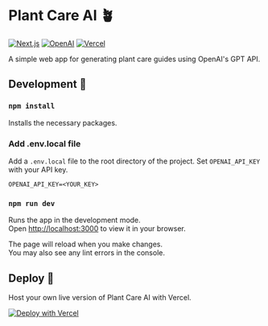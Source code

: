 # Plant Care AI :potted_plant:

[![Next.js](https://img.shields.io/badge/Next.js-000000?logo=Next.js&style=for-the-badge)](https://nextjs.org)
[![OpenAI](https://img.shields.io/badge/OpenAI-000000?logo=OpenAI&style=for-the-badge)](https://platform.openai.com)
[![Vercel](https://img.shields.io/badge/vercel-000000?logo=vercel&style=for-the-badge)](https://vercel.com)

A simple web app for generating plant care guides using OpenAI's GPT API.

## Development :robot:

### `npm install`

Installs the necessary packages.

### Add .env.local file

Add a `.env.local` file to the root directory of the project. Set `OPENAI_API_KEY` with your API key.

```
OPENAI_API_KEY=<YOUR_KEY>
```

### `npm run dev`

Runs the app in the development mode.\
Open [http://localhost:3000](http://localhost:3000) to view it in your browser.

The page will reload when you make changes.\
You may also see any lint errors in the console.

## Deploy :rocket:

Host your own live version of Plant Care AI with Vercel.

[![Deploy with Vercel](https://vercel.com/button)](https://vercel.com/new/clone?repository-url=https%3A%2F%2Fgithub.com%2Fjtaavola%2Fplant-care-ai)
